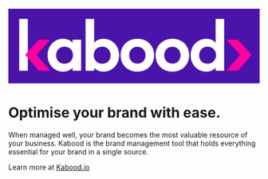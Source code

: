 ![Kabood Logo Secondary](https://github.com/Kabood-io/.github/blob/main/Kabood_Logo.png?raw=true)

# Optimise your brand with ease.

When managed well, your brand becomes the most valuable resource of your business. Kabood is the brand management tool that holds everything essential for your brand in a single source.

Learn more at [Kabood.io](https://kabood.io)